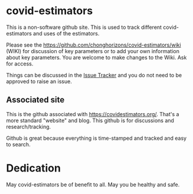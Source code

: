 # covid-estimators
This is a non-software github site. This is used to track different covid-estimators and uses of the estimators.

Please see the https://github.com/chonghorizons/covid-estimators/wiki (WIKI) for discussion of key parameters or to add your own information about key parameters.
You are welcome to make changes to the Wiki. Ask for access.

Things can be discussed in the [Issue Tracker](https://github.com/chonghorizons/covid-estimators/issues) and you do not need to be approved to raise an issue.

## Associated site
This is the github associated with https://covidestimators.org/. That's a more standard "website" and blog. This github is for discussions and research/tracking.

Github is great because everything is time-stamped and tracked and easy to search.


# Dedication
May covid-estimators be of benefit to all. May you be healthy and safe. 
